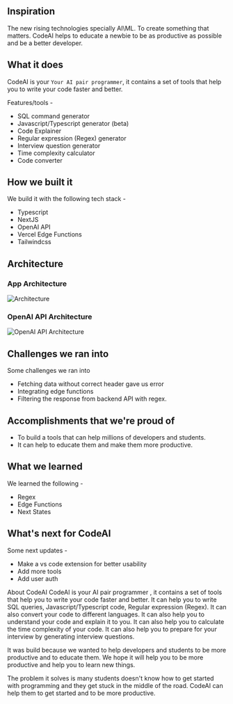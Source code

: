 ## Inspiration
The new rising technologies specially AI\ML. To create something that matters. CodeAI helps to educate a newbie to be as productive as possible and be a better developer.
## What it does
CodeAI is your `Your AI pair programmer`, it contains
a set of tools that help you to write your code faster and better.

Features/tools -
- SQL command generator
- Javascript/Typescript generator (beta)
- Code Explainer
- Regular expression (Regex) generator
- Interview question generator
- Time complexity  calculator
- Code converter
## How we built it
We build it with the following tech stack -
- Typescript
- NextJS
- OpenAI API
- Vercel Edge Functions
- Tailwindcss

## Architecture
### App Architecture
![Architecture](https://i.ibb.co/LxDs6qx/codeai-v2.png)
### OpenAI API Architecture
![OpenAI API Architecture](https://i.ibb.co/5G1XrVp/model.png)
## Challenges we ran into
Some challenges we ran into 
- Fetching data without correct header gave us error
- Integrating edge functions
- Filtering the response from backend API with regex.
## Accomplishments that we're proud of
-  To build a tools that can help millions of developers and students.
- It can help to educate them and make them more productive.
## What we learned
We learned the following -
- Regex
- Edge Functions
- Next States
## What's next for CodeAI
Some next updates -
- Make a vs code extension for better usability
- Add more tools
- Add user auth


About CodeAI
CodeAI is your AI pair programmer , it contains a set of tools that help you to write your code faster and better.
It can help you to write SQL queries, Javascript/Typescript code, Regular expression (Regex). It can also convert your code to different languages. It can also help you to understand your code and explain it to you. It can also help you to calculate the time complexity of your code. It can also help you to prepare for your interview by generating interview questions.

It was build because we wanted to help developers and students to be more productive and to educate them. We hope it will help you to be more productive and help you to learn new things.

The problem it solves is many students doesn't know how to get started with programming and they get stuck in the middle of the road. CodeAI can help them to get started and to be more productive.